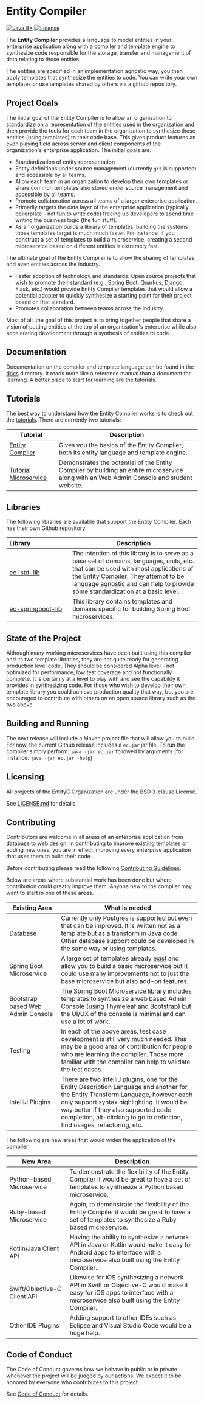 # Entity Compiler

[![Java 8+](https://img.shields.io/badge/java-8+-4c7e9f.svg)](http://java.oracle.com)
[![License](https://img.shields.io/badge/license-BSD-blue.svg)](https://raw.githubusercontent.com/antlr/antlr4/master/LICENSE.txt)

The **Entity Compiler** provides a language to model entities in your enterprise application along with a compiler and template engine to synthesize code responsible for the storage, transfer and management of data relating to those entities.

The entities are specified in an implementation agnostic way, you then apply templates that synthesize the entities to code. You can write your own templates or use templates shared by others via a github repository.

## Project Goals

The initial goal of the Entity Compiler is to allow an organization to standardize on a representation of the entities used in the organization and then provide the tools for each team in the organization to synthesize those entities (using templates) to their code base. This gives product features an even playing field across server and client components of the organization's enterprise application. The initial goals are:

- Standardization of entity representation
- Entity definitions under source management (currently `git` is supported) and accessible by all teams.
- Allow each team in an organization to develop their own templates or share common templates also stored under source management and accessible by all teams.
- Promote collaboration across all teams of a larger enterprise application.
- Primarily targets the data layer of the enterprise application (typically boilerplate - not fun to write code) freeing up developers to spend time writing the business logic (the fun stuff).
- As an organization builds a library of templates,  building the systems those templates target is much much faster. For instance, if you construct a set of templates to build a microservice, creating a second microservice based on different entities is extremely fast.

The ultimate goal of the Entity Compiler is to allow the sharing of templates and even entities across the industry.

- Faster adoption of technology and standards. Open source projects that wish to promote their standard (e.g., Spring Boot, Quarkus, Django, Flask, etc.) would provide Entity Compiler templates that would allow a potential adopter to quickly synthesize a starting point for their project based on that standard.
- Promotes collaboration between teams across the industry.

Most of all, the goal of this project is to bring together people that share a vision of putting entities at the top of an organization's enterprise while also accelerating development through a synthesis of entities to code.

## Documentation

Documentation on the compiler and template language can be found in the [docs](docs) directory. It reads more like a reference manual than a document for learning. A better place to start for learning are the tutorials.

## Tutorials

The best way to understand how the Entity Compiler works is to check out the [tutorials](https://github.com/entityc/ec-tutorials). There are currently two tutorials:

|Tutorial|Description|
| ------	| ---------	|
| [Entity Compiler](https://github.com/entityc/ec-tutorials/tree/main/EntityCompiler) | Gives you the basics of the Entity Compiler, both its entity language and template engine. |
| [Tutorial Microservice](https://github.com/entityc/ec-tutorials/tree/main/TutorialMicroservice) | Demonstrates the potential of the Entity Compiler by building an entire microservice along with an Web Admin Console and student website.|

## Libraries

The following libraries are available that support the Entity Compiler. Each has their own Github repository:

| <div style="width:150px">Library</div>| Description |
|:----------------- | -----------	|
| [ec-std-lib](https://github.com/entityc/ec-std-lib) | The intention of this library is to serve as a base set of domains, languages, units, etc. that can be used with most applications of the Entity Compiler. They attempt to be language agnostic and can help to provide some standardization at a basic level.|
|  [ec-springboot-lib](https://github.com/entityc/ec-springboot-lib) | This library contains templates and domains specific for building Spring Boot microservices. |

## State of the Project

Although many working microservices have been built using this compiler and its two template libraries, they are not quite ready for generating production level code. They should be considered Alpha level - not optimized for performance, low test coverage and not functionally complete. It is certainly at a level to play with and see the capability it provides in synthesizing code. For those who wish to develop their own template library you could achieve production quality that way, but you are encouraged to contribute with others on an open source library such as the two above.  

## Building and Running

The next release will include a Maven project file that will allow you to build. For now, the current Github release includes a `ec.jar` jar file. To run the compiler simply perform: `java -jar ec.jar` followed by arguments (for instance: `java -jar ec.jar -help`)

## Licensing

All projects of the EntityC Organization are under the BSD 3-clause License.

See [LICENSE.md](LICENSE.md) for details.

## Contributing

Contributors are welcome in all areas of an enterprise application from database to web design.  In contributing to improve existing templates or adding new ones, you are in effect improving every enterprise application that uses them to build their code.

Before contributing please read the following [Contributing Guidelines](CONTRIBUTING.md).

Below are areas where substantial work has been done but where contribution could greatly improve them. Anyone new to the compiler may want to start in one of these areas.

| Existing Area | What is needed |
| -------------	| -------------- |
| Database      | Currently only Postgres is supported but even that can be improved. It is written not as a template but as a transform in Java code. Other database support could be developed in the same way or using templates.|
| Spring Boot Microservice | A large set of templates already [exist](https://github.com/entityc/ec-springboot-lib) and allow you to build a basic microservice but it could use many improvements not to just the base microservice but also add-on features. |
| Bootstrap based Web Admin Console | The Spring Boot Microservice library includes templates to synthesize a web based Admin Console (using Thymeleaf and Bootstrap) but the UI/UX of the console is minimal and can use a lot of work. |
| Testing | In each of the above areas, test case development is still very much needed. This may be a good area of contribution for people who are learning the compiler. Those more familiar with the compiler can help to validate the test cases.  |
| IntelliJ Plugins | There are two IntelliJ plugins, one for the Entity Description Language and another for the Entity Transform Language, however each only support syntax highlighting. It would be way better if they also supported code completion, alt-clicking to go to definition, find usages, refactoring, etc. |

The following are new areas that would widen the application of the compiler:

| New Area | Description |
| --------	| -----------	|
| Python-based Microservice | To demonstrate the flexibility of the Entity Compiler it would be great to have a set of templates to synthesize a Python based microservice.|
| Ruby-based Microservice | Again, to demonstrate the flexibility of the Entity Compiler it would be great to have a set of templates to synthesize a Ruby based microservice.|
| Kotlin/Java Client API | Having the ability to synthesize a network API in Java or Kotlin would make it easy for Android apps to interface with a microservice also built using the Entity Compiler.|
| Swift/Objective-C Client API | Likewise for iOS synthesizing a network API in Swift or Objective-C would make it easy for iOS apps to interface with a microservice also built using the Entity Compiler.|
| Other IDE Plugins | Adding support to other IDEs such as Eclipse and Visual Studio Code would be a huge help. |

## Code of Conduct

The Code of Conduct governs how we behave in public or in private whenever the project will be judged by our actions. We expect it to be honored by everyone who contributes to this project.

See [Code of Conduct](CODE_OF_CONDUCT.md) for details.
